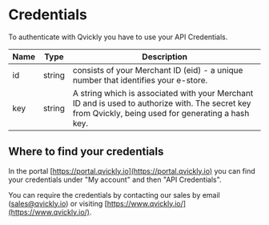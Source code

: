 # Credentials

To authenticate with Qvickly you have to use your API Credentials.

| Name | Type   | Description                                                                                                                                          |
|------|--------|------------------------------------------------------------------------------------------------------------------------------------------------------|
| id   | string | consists of your Merchant ID (eid) - a unique number that identifies your e-store.                                                                   |
| key  | string | A string which is associated with your Merchant ID and is used to authorize with. The secret key from Qvickly, being used for generating a hash key. |

## Where to find your credentials

In the portal [https://portal.qvickly.io](https://portal.qvickly.io) you can find your credentials under "My account" and then "API Credentials".

You can require the credentials by contacting our sales by email ([sales@qvickly.io](mailto:sales@qvickly.io)) or visiting [https://www.qvickly.io/](https://www.qvickly.io/).

